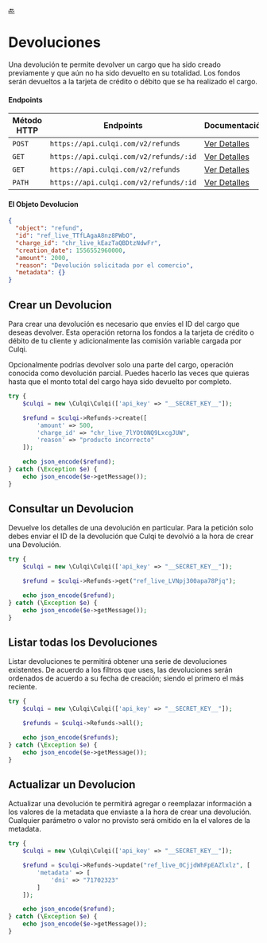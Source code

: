 [:back:](/docs/README.md)

# Devoluciones

Una devolución te permite devolver un cargo que ha sido creado previamente y que aún no ha sido devuelto en su totalidad. Los fondos serán devueltos a la tarjeta de crédito o débito que se ha realizado el cargo.

#### Endpoints

| Método HTTP | Endpoints                              | Documentación                                                  |
| ----------- | -------------------------------------- | -------------------------------------------------------------- |
| `POST`      | `https://api.culqi.com/v2/refunds`     | [Ver Detalles](https://www.culqi.com/api/#devoluciones#create) |
| `GET`       | `https://api.culqi.com/v2/refunds/:id` | [Ver Detalles](https://www.culqi.com/api/#devoluciones#detail) |
| `GET`       | `https://api.culqi.com/v2/refunds`     | [Ver Detalles](https://www.culqi.com/api/#devoluciones#list)   |
| `PATH`      | `https://api.culqi.com/v2/refunds/:id` | [Ver Detalles](https://www.culqi.com/api/#devoluciones#update) |

#### El Objeto Devolucion

```json
{
  "object": "refund",
  "id": "ref_live_TTfLAgaA8nz8PWbO",
  "charge_id": "chr_live_kEazTaQBDtzNdwFr",
  "creation_date": 1556552960000,
  "amount": 2000,
  "reason": "Devolución solicitada por el comercio",
  "metadata": {}
}
```

## Crear un Devolucion

Para crear una devolución es necesario que envíes el ID del cargo que deseas devolver. Esta operación retorna los fondos a la tarjeta de crédito o débito de tu cliente y adicionalmente las comisión variable cargada por Culqi.

Opcionalmente podrías devolver solo una parte del cargo, operación conocida como devolución parcial. Puedes hacerlo las veces que quieras hasta que el monto total del cargo haya sido devuelto por completo.

```php
try {
    $culqi = new \Culqi\Culqi(['api_key' => "__SECRET_KEY__"]);

    $refund = $culqi->Refunds->create([
        'amount' => 500,
        'charge_id' => "chr_live_7lYOtONQ9LxcgJUW",
        'reason' => "producto incorrecto"
    ]);

    echo json_encode($refund);
} catch (\Exception $e) {
    echo json_encode($e->getMessage());
}
```

## Consultar un Devolucion

Devuelve los detalles de una devolución en particular. Para la petición solo debes enviar el ID de la devolución que Culqi te devolvió a la hora de crear una Devolución.

```php
try {
    $culqi = new \Culqi\Culqi(['api_key' => "__SECRET_KEY__"]);

    $refund = $culqi->Refunds->get("ref_live_LVNpj300apa78Pjq");

    echo json_encode($refund);
} catch (\Exception $e) {
    echo json_encode($e->getMessage());
}
```

## Listar todas los Devoluciones

Listar devoluciones te permitirá obtener una serie de devoluciones existentes. De acuerdo a los filtros que uses, las devoluciones serán ordenados de acuerdo a su fecha de creación; siendo el primero el más reciente.

```php
try {
    $culqi = new \Culqi\Culqi(['api_key' => "__SECRET_KEY__"]);

    $refunds = $culqi->Refunds->all();

    echo json_encode($refunds);
} catch (\Exception $e) {
    echo json_encode($e->getMessage());
}
```

## Actualizar un Devolucion

Actualizar una devolución te permitirá agregar o reemplazar información a los valores de la metadata que enviaste a la hora de crear una devolución. Cualquier parámetro o valor no provisto será omitido en la el valores de la metadata.

```php
try {
    $culqi = new \Culqi\Culqi(['api_key' => "__SECRET_KEY__"]);

    $refund = $culqi->Refunds->update("ref_live_0CjjdWhFpEAZlxlz", [
        'metadata' => [
            'dni' => "71702323"
        ]
    ]);

    echo json_encode($refund);
} catch (\Exception $e) {
    echo json_encode($e->getMessage());
}
```
